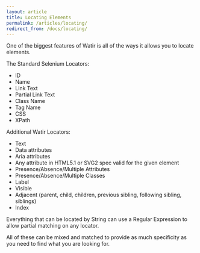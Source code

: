 ```yaml
---
layout: article
title: Locating Elements
permalink: /articles/locating/
redirect_from: /docs/locating/
---
```


One of the biggest features of Watir is all of the ways it allows you to locate elements.

The Standard Selenium Locators:
* ID 
* Name 
* Link Text
* Partial Link Text
* Class Name
* Tag Name
* CSS
* XPath

Additional Watir Locators:
* Text
* Data attributes
* Aria attributes
* Any attribute in HTML5.1 or SVG2 spec valid for the given element
* Presence/Absence/Multiple Attributes
* Presence/Absence/Multiple Classes
* Label
* Visible
* Adjacent (parent, child, children, previous sibling, following sibling, siblings)
* Index

Everything that can be located by String can use a Regular Expression to
allow partial matching on any locator.

All of these can be mixed and matched to provide as much specificity as you need to find 
what you are looking for.